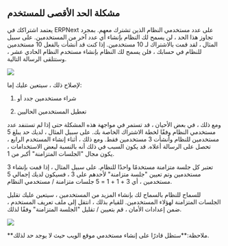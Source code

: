 ## مشكلة الحد الأقصى للمستخدم

يعتمد اشتراكك في ERPNext على عدد مستخدمي النظام الذين تشترك معهم. بمجرد تجاوز هذا الحد ، لن يسمح لك النظام بإنشاء أي عدد آخر من المستخدمين. على سبيل المثال ، لقد قمت بالاشتراك لـ 10 مستخدمين. إذا كنت قد أنشأت بالفعل 10 مستخدمين للنظام في حسابك ، فلن يسمح لك النظام بإنشاء مستخدم النظام الحادي عشر ، وستتلقى الرسالة التالية.

![](https://docs.erpnext.com/files/oP3RzNx.png)

لإصلاح ذلك ، سيتعين عليك إما:

1) شراء مستخدمين جدد أو

2) تعطيل المستخدمين الحاليين

ومع ذلك ، في بعض الأحيان ، قد تستمر في مواجهة هذه المشكلة حتى إذا لم تستنفد عدد مستخدمي النظام وفقًا لخطة الاشتراك الخاصة بك. على سبيل المثال ، لديك حد يبلغ 5 مستخدمين للنظام وأنشأت 3 مستخدمين فقط. ومع ذلك ، أثناء إنشاء المستخدم الرابع ، تحصل على الرسالة أعلاه. قد يكون السبب في ذلك أنه بالنسبة لبعض الاستخدامات ، يكون مجال "الجلسات المتزامنة" أكبر من 1.

تعتبر كل جلسة متزامنة مستخدمًا واحدًا للنظام. على سبيل المثال ، إذا قمت بإنشاء 3 مستخدمين وتم تعيين "جلسة متزامنة" لأحدهم على 3 ، فسيكون لديك إجمالي 5 مستخدمين ، أي 3 + 1 + 1 = 5 جلسات متزامنة / مستخدمي النظام.

للسماح للنظام بالسماح لك بإنشاء المزيد من المستخدمين ، سيتعين عليك تقليل الجلسات المتزامنة لهؤلاء المستخدمين. للقيام بذلك ، انتقل إلى ملف تعريف المستخدم ، ضمن إعدادات الأمان ، قم بتعيين / تقليل "الجلسة المتزامنة" وفقًا لذلك.

![](https://docs.erpnext.com/files/YQQ8cHw.png)

**ملاحظة:**ستظل قادرًا على إنشاء مستخدمي موقع الويب حيث لا يوجد حد لذلك.